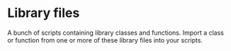 # Library files

A bunch of scripts containing library classes and functions. Import a class or
function from one or more of these library files into your scripts.
